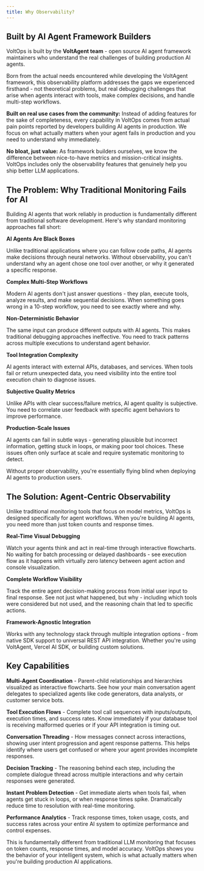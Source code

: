 ```yaml
---
title: Why Observability?
---
```


## Built by AI Agent Framework Builders

VoltOps is built by the **VoltAgent team** - open source AI agent framework maintainers who understand the real challenges of building production AI agents.

Born from the actual needs encountered while developing the VoltAgent framework, this observability platform addresses the gaps we experienced firsthand - not theoretical problems, but real debugging challenges that arise when agents interact with tools, make complex decisions, and handle multi-step workflows.

**Built on real use cases from the community:** Instead of adding features for the sake of completeness, every capability in VoltOps comes from actual pain points reported by developers building AI agents in production. We focus on what actually matters when your agent fails in production and you need to understand why immediately.

**No bloat, just value:** As framework builders ourselves, we know the difference between nice-to-have metrics and mission-critical insights. VoltOps includes only the observability features that genuinely help you ship better LLM applications.

## The Problem: Why Traditional Monitoring Fails for AI

Building AI agents that work reliably in production is fundamentally different from traditional software development. Here's why standard monitoring approaches fall short:

**AI Agents Are Black Boxes**

Unlike traditional applications where you can follow code paths, AI agents make decisions through neural networks. Without observability, you can't understand why an agent chose one tool over another, or why it generated a specific response.

**Complex Multi-Step Workflows**

Modern AI agents don't just answer questions - they plan, execute tools, analyze results, and make sequential decisions. When something goes wrong in a 10-step workflow, you need to see exactly where and why.

**Non-Deterministic Behavior**

The same input can produce different outputs with AI agents. This makes traditional debugging approaches ineffective. You need to track patterns across multiple executions to understand agent behavior.

**Tool Integration Complexity**

AI agents interact with external APIs, databases, and services. When tools fail or return unexpected data, you need visibility into the entire tool execution chain to diagnose issues.

**Subjective Quality Metrics**

Unlike APIs with clear success/failure metrics, AI agent quality is subjective. You need to correlate user feedback with specific agent behaviors to improve performance.

**Production-Scale Issues**

AI agents can fail in subtle ways - generating plausible but incorrect information, getting stuck in loops, or making poor tool choices. These issues often only surface at scale and require systematic monitoring to detect.

Without proper observability, you're essentially flying blind when deploying AI agents to production users.

## The Solution: Agent-Centric Observability

Unlike traditional monitoring tools that focus on model metrics, VoltOps is designed specifically for agent workflows. When you're building AI agents, you need more than just token counts and response times.

**Real-Time Visual Debugging**

Watch your agents think and act in real-time through interactive flowcharts. No waiting for batch processing or delayed dashboards - see execution flow as it happens with virtually zero latency between agent action and console visualization.

**Complete Workflow Visibility**

Track the entire agent decision-making process from initial user input to final response. See not just what happened, but why - including which tools were considered but not used, and the reasoning chain that led to specific actions.

**Framework-Agnostic Integration**

Works with any technology stack through multiple integration options - from native SDK support to universal REST API integration. Whether you're using VoltAgent, Vercel AI SDK, or building custom solutions.

## Key Capabilities

**Multi-Agent Coordination** - Parent-child relationships and hierarchies visualized as interactive flowcharts. See how your main conversation agent delegates to specialized agents like code generators, data analysts, or customer service bots.

**Tool Execution Flows** - Complete tool call sequences with inputs/outputs, execution times, and success rates. Know immediately if your database tool is receiving malformed queries or if your API integration is timing out.

**Conversation Threading** - How messages connect across interactions, showing user intent progression and agent response patterns. This helps identify where users get confused or where your agent provides incomplete responses.

**Decision Tracking** - The reasoning behind each step, including the complete dialogue thread across multiple interactions and why certain responses were generated.

**Instant Problem Detection** - Get immediate alerts when tools fail, when agents get stuck in loops, or when response times spike. Dramatically reduce time to resolution with real-time monitoring.

**Performance Analytics** - Track response times, token usage, costs, and success rates across your entire AI system to optimize performance and control expenses.

This is fundamentally different from traditional LLM monitoring that focuses on token counts, response times, and model accuracy. VoltOps shows you the behavior of your intelligent system, which is what actually matters when you're building production AI applications.
